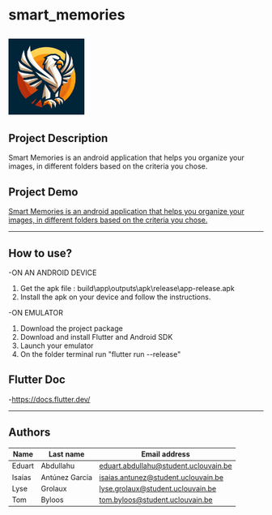 # smart_memories
## <img src="./assets/icons/SMLogo.png" width="150" height="150"/>


## Project Description
  Smart Memories is an android application that helps you organize your images, in different folders based on the criteria you chose.
  
## Project Demo
  [Smart Memories is an android application that helps you organize your images, in different folders based on the criteria you chose.](https://www.youtube.com/watch?v=FY3oQPlaU2w&ab_channel=Isai734)
  
---

## How to use?
-ON AN ANDROID DEVICE
  1. Get the apk file : build\app\outputs\apk\release\app-release.apk
  2. Install the apk on your device and follow the instructions.

-ON EMULATOR
  1. Download the project package
  2. Download and install Flutter and Android SDK
  3. Launch your emulator
  4. On the folder terminal run "flutter run --release"

## Flutter Doc
-https://docs.flutter.dev/

---

## Authors

| Name    | Last name        | Email address                         |
| ------- | ---------------- | ------------------------------------- |
| Eduart  | Abdullahu        | eduart.abdullahu@student.uclouvain.be |
| Isaías | Antúnez García | isaias.antunez@student.uclouvain.be   |
| Lyse  |  Grolaux        | lyse.grolaux@student.uclouvain.be   |
| Tom  |  Byloos        | tom.byloos@student.uclouvain.be  |
